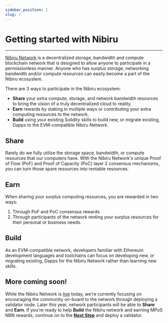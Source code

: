 ```yaml
---
sidebar_position: 1
slug: /
---
```

# Getting started with Nibiru
---

[Nibiru Network](https://www.nibirunet.io) is a decentralized storage, bandwidth and compute
blockchain network that is designed to allow anyone to participate in a permissionless manner.
Anyone who has surplus storage, networking bandwidth and/or compute resources can easily 
become a part of the Nibiru ecosystem.

There are 3 ways to participate in the Nibiru ecosystem:

* **Share** your extra compute, storage, and network bandwidth resources to bring the vision of a truly decentralized cloud to reality.
* **Earn** rewards by staking in multiple ways or contributing your extra computing resources to the network.
* **Build** using your existing Solidity skills to build new, or migrate existing, Dapps to the EVM-compatible Nibiru Network.

## Share
Rarely do we fully utilize the storage space, bandwidth, or compute resources that our
computers have.  With the Nibiru Network's unique Proof of Flow (PoF) and Proof of Capacity (PoC)
layer 2 consensus mechanisms, you can turn those spare resources into rentable resources.

## Earn
When sharing your surplus computing resources, you are rewarded in two ways:
1. Through PoF and PoC consensus rewards
2. Through participants of the network renting your surplus resources for their personal or business needs.

## Build
As an EVM-compatible network, developers familiar with Ethereum development languages and toolchains
can focus on developing new, or migrating existing, Dapps for the Nibiru Network rather than learning new skills.  

## More coming soon!
While the Nibiru Network is [live](https://www.nibiruscan.io) today, we're currently focusing on encouraging
the community on-board to the network through deploying a validator node.  Later this year, network 
participants will be able to **Share** and **Earn**. If you're ready to help **Build** the Nibiru network
and earning MPoS NBN rewards, continue on to the [**Next Step**](become-a-validator/get-started-validator.md)
and deploy a validator.
